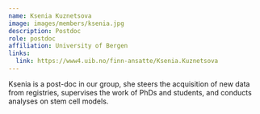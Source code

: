 ```yaml
---
name: Ksenia Kuznetsova 
image: images/members/ksenia.jpg
description: Postdoc
role: postdoc
affiliation: University of Bergen
links:
  link: https://www4.uib.no/finn-ansatte/Ksenia.Kuznetsova
---
```


Ksenia is a post-doc in our group, she steers the acquisition of new data from registries, supervises the work of PhDs and students, and conducts analyses on stem cell models.
